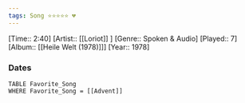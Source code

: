 ```yaml
---
tags: Song ⭐⭐⭐⭐⭐ 💔
---
```

[Time:: 2:40]
[Artist:: [[Loriot]] ]
[Genre:: Spoken & Audio]
[Played:: 7]
[Album:: [[Heile Welt (1978)]]]
[Year:: 1978]
### Dates
````dataview
TABLE Favorite_Song
WHERE Favorite_Song = [[Advent]]
````